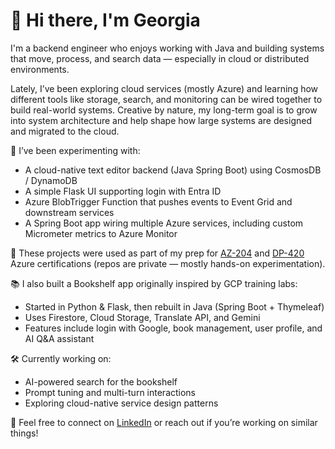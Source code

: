 # 👋 Hi there, I'm Georgia

I'm a backend engineer who enjoys working with Java and building systems that move, process, and search data — especially in cloud or distributed environments.

Lately, I’ve been exploring cloud services (mostly Azure) and learning how different tools like storage, search, and monitoring can be wired together to build real-world systems. Creative by nature, my long-term goal is to grow into system architecture and help shape how large systems are designed and migrated to the cloud.

🔧 I’ve been experimenting with:
- A cloud-native text editor backend (Java Spring Boot) using CosmosDB / DynamoDB
- A simple Flask UI supporting login with Entra ID
- Azure BlobTrigger Function that pushes events to Event Grid and downstream services
- A Spring Boot app wiring multiple Azure services, including custom Micrometer metrics to Azure Monitor

🧪 These projects were used as part of my prep for [AZ-204](https://www.credly.com/) and [DP-420](https://www.credly.com/) Azure certifications (repos are private — mostly hands-on experimentation).

📚 I also built a Bookshelf app originally inspired by GCP training labs:
- Started in Python & Flask, then rebuilt in Java (Spring Boot + Thymeleaf)
- Uses Firestore, Cloud Storage, Translate API, and Gemini
- Features include login with Google, book management, user profile, and AI Q&A assistant

🛠️ Currently working on:
- AI-powered search for the bookshelf
- Prompt tuning and multi-turn interactions
- Exploring cloud-native service design patterns

🔗 Feel free to connect on [LinkedIn]([https://www.linkedin.com/](https://www.linkedin.com/in/georgia-konstantinou-9a367247/)) or reach out if you’re working on similar things!
